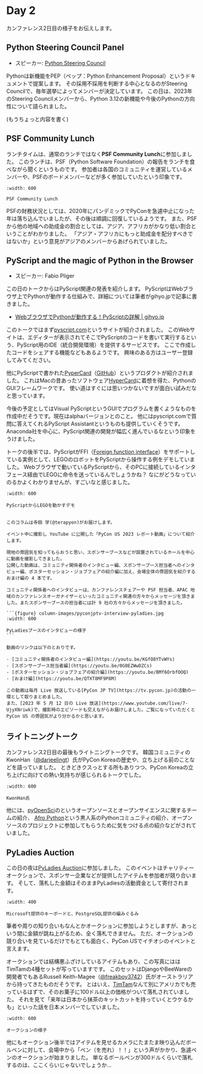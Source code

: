 # Day 2

カンファレンス2日目の様子をお伝えします。

## Python Steering Council Panel

* スピーカー: [Python Steering Council](https://us.pycon.org/2023/about/keynote-speakers/#python-steering-council)

Pythonは新機能をPEP（ペップ：Python Enhancement Proposal）というドキュメントで提案します。
その採用不採用を判断する中心となるのがSteering Councilで、毎年選挙によってメンバーが決定しています。
この日は、2023年のSteering Councilメンバーから、Python 3.12の新機能や今後のPythonの方向性について語られました。

(もうちょっと内容を書く)

## PSF Community Lunch

ランチタイムは、通常のランチではなく**PSF Community Lunch**に参加しました。
このランチは、PSF（Python Software Foundation）の報告をランチを食べながら聞くというものです。
参加者は各国のコミュニティを運営しているメンバーや、PSFのボードメンバーなどが多く参加していたという印象です。

```{figure} images/psf-lunch.jpg
:width: 600

PSF Community Lunch
```

PSFの財務状況としては、2020年にパンデミックでPyConを急遽中止になった年は落ち込んでいましたが、その後は順調に回復しているようです。
また、PSFから他の地域への助成金の割合としては、アジア、アフリカがかなり低い割合ということがわかりました。
「アジア・アフリカにもっと助成金を配分すべきではないか」という意見がアジアのメンバーからあげられていました。

## PyScript and the magic of Python in the Browser

* スピーカー: Fabio Pliger

この日のトークからはPyScript関連の発表を紹介します。
PyScriptはWebブラウザ上でPythonが動作する仕組みで、詳細については筆者がgihyo.jpで記事に書きました。

* [WebブラウザでPythonが動作する！PyScriptの詳解 | gihyo.jp](https://gihyo.jp/article/2023/04/monthly-python-2304)

このトークではまず[pyscript.com](https://pyscript.com/)というサイトが紹介されました。
このWebサイトは、エディターが表示されてそこでPyScriptのコードを書いて実行するという、PyScript用のIDE（統合開発環境）を提供するサービスです。
ここで作成したコードをシェアする機能などもあるようです。
興味のある方はユーザー登録してみてください。

他にPyScriptで書かれた[PyperCard](https://pyscript.github.io/pypercard/)（[GitHub](https://github.com/pyscript/pypercard)）というプロダクトが紹介されました。
これはMacの昔あったソフトウェア[HyperCard](https://ja.wikipedia.org/wiki/HyperCard)に着想を得た、PythonのGUIフレームワークです。
使い道はすぐには思いつかないですが面白い試みだなと思っています。

今後の予定としてはVisual PyScriptというGUIでプログラムを書くようなものを作成中だそうです。現在はalphaバージョンとのこと。
他にはpyscript.comで質問に答えてくれるPyScript Assistantというものも提供していくそうです。
Anaconda社を中心に、PyScript関連の開発が幅広く進んでいるなという印象をうけました。

トークの後半では、PyScriptがFFI（[Foreign function interface](https://ja.wikipedia.org/wiki/Foreign_function_interface)）をサポートしている実例として、LEGOのロボットをPyScriptから操作する例をデモしていました。
Webブラウザで動いているPyScriptから、そのPCに接続しているインタフェース経由でLEGOに命令を送っているんでしょうかね？
なにがどうなっていのるかよくわかりませんが、すごいなと感じました。

```{figure} images/pyscript-lego.jpg
:width: 600

PyScriptからLEGOを動かすデモ
```

````{admonition} PyCon JP TVインタビュー

このコラムは寺田 学(@terapyon)がお届けします。

イベント中に撮影し YouTube に公開した「PyCon US 2023 レポート動画」について紹介します。

現地の雰囲気を知ってもらおうと思い、スポンサーブースなどが設置されているホールを中心に動画を撮影してきました。
公開した動画は、コミュニティ関係者のインタビュー編、スポンサーブース担当者へのインタビュー編、ポスターセッション・ジョブフェアの紹介編に加え、会場全体の雰囲気を紹介するおまけ編の 4 本です。

コミュニティ関係者へのインタビューは、カンファレンスチェアーや PSF 担当者、APAC 地域のカンファレンスオーガナイザーといったコミュニティ関連の方々からメッセージを頂きました。またスポンサーブースの担当者には計 9 社の方々からメッセージを頂きました。

```{figure} column-images/pyconjptv-interview-pyladies.jpg
:width: 600

PyLadiesブースのインタビューの様子
```

動画のリンクは以下のとおりです。

- [コミュニティ関係者のインタビュー編](https://youtu.be/KGfO8YTvWYs)
- [スポンサーブース担当者編](https://youtu.be/0G0EZWwDZCs)
- [ポスターセッション・ジョブフェアの紹介編](https://youtu.be/BMf6OrbfOOQ)
- [おまけ編](https://youtu.be/QTXT8MF9P8M)

この動画は毎月 Live 放送している[PyCon JP TV](https://tv.pycon.jp)の活動の一環として取りまとめました。
また、[2023 年 5 月 12 日の Live 放送](https://www.youtube.com/live/7-UjyXNriwk)で、撮影時のエピソードも交えながらお届けしました。ご覧になっていただくと PyCon US の雰囲気がより分かるかと思います。
````

## ライトニングトーク

カンファレンス2日目の最後もライトニングトークです。
韓国コミュニティのKwonHan（[@darjeelingt](https://twitter.com/darjeelingt)）氏がPyCon Koreaの歴史や、立ち上げる前のことなどを語っていました。
ときどきクスっとする所もありつつ、PyCon Koreaの立ち上げに向けての熱い気持ちが感じられるトークでした。

```{figure} images/kwonhan.jpg
:width: 600

KwonHan氏
```

他には、[pyOpenSci](https://www.pyopensci.org/)のというオープンソースとオープンサイエンスに関するチームの紹介、
[Afro Python](https://afropython.org/)という黒人系のPythonコミュニティの紹介、オープンソースのプロジェクトに参加してもらうために気をつける点の紹介などがされていました。
  
## PyLadies Auction

この日の夜は[PyLadies Auction](https://us.pycon.org/2023/events/pyladies-auction/)に参加しました。
このイベントはチャリティーオークションで、スポンサー企業などが提供したアイテムを参加者が競り合います。
そして、落札した金額はそのままPyLadiesの活動資金として寄付されます。

```{figure} images/items.jpg
:width: 400

Microsoft提供のキーボードと、PostgreSQL提供の編みぐるみ
```

筆者や周りの知り合いもなんとかオークションに参加しようとしますが、あっという間に金額が跳ね上がるため、全く落札できません。
ただ、オークションの競り合いを見ているだけでもとても面白く、PyCon USでイチオシのイベントと言えます。

オークションでは結構悪ふざけしているアイテムもあり、この写真にははTimTamの4種セットが写っていますです。
このセットはDjangoやBeeWareの開発者でもあるRussell Keith-Magee（[@freakboy3742](https://twitter.com/freakboy3742)）氏がオーストラリアから持ってきたものだそうです。
とはいえ、[TimTam](https://ja.wikipedia.org/wiki/%E3%83%86%E3%82%A3%E3%83%A0%E3%82%BF%E3%83%A0)なんて別にアメリカでも売っているはずで、そのお菓子に100ドル以上の価格がついて落札されていました。
それを見て「来年は日本から抹茶のキットカットを持っていくとウケるかも」といった話を日本メンバーでしていました。

```{figure} images/auction.jpg
:width: 600

オークションの様子
```

他にもオークション後半ではアイテムを見せるカメラにたまたま映り込んだボールペンに対して、会場中から「ペン（を売れ）！！」という声がかかり、急遽ペンのオークションが始まりました。
単なるボールペンが300ドルくらいで落札するのは、ここくらいじゃないでしょうか…
